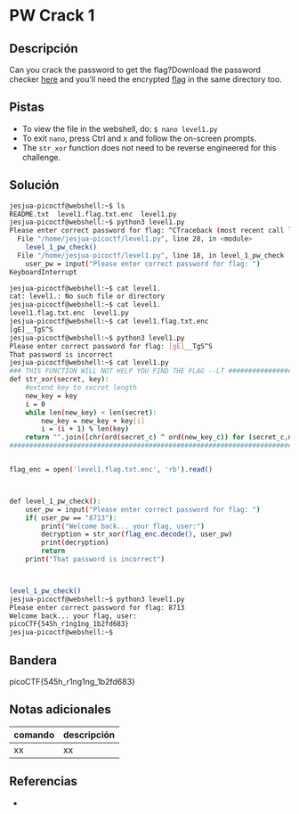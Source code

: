 # PW Crack 1

## Descripción
Can you crack the password to get the flag?Download the password checker [here](https://artifacts.picoctf.net/c/53/level1.py) and you'll need the encrypted [flag](https://artifacts.picoctf.net/c/53/level1.flag.txt.enc) in the same directory too.

## Pistas
- To view the file in the webshell, do: `$ nano level1.py`
- To exit `nano`, press Ctrl and x and follow the on-screen prompts.
- The `str_xor` function does not need to be reverse engineered for this challenge.

## Solución
```bash
jesjua-picoctf@webshell:~$ ls
README.txt  level1.flag.txt.enc  level1.py
jesjua-picoctf@webshell:~$ python3 level1.py 
Please enter correct password for flag: ^CTraceback (most recent call last):
  File "/home/jesjua-picoctf/level1.py", line 28, in <module>
    level_1_pw_check()
  File "/home/jesjua-picoctf/level1.py", line 18, in level_1_pw_check
    user_pw = input("Please enter correct password for flag: ")
KeyboardInterrupt

jesjua-picoctf@webshell:~$ cat level1.
cat: level1.: No such file or directory
jesjua-picoctf@webshell:~$ cat level1.
level1.flag.txt.enc  level1.py            
jesjua-picoctf@webshell:~$ cat level1.flag.txt.enc 
[gE]__TgS^S
jesjua-picoctf@webshell:~$ python3 level1.py 
Please enter correct password for flag: [gE]__TgS^S
That password is incorrect
jesjua-picoctf@webshell:~$ cat level1.py 
### THIS FUNCTION WILL NOT HELP YOU FIND THE FLAG --LT ########################
def str_xor(secret, key):
    #extend key to secret length
    new_key = key
    i = 0
    while len(new_key) < len(secret):
        new_key = new_key + key[i]
        i = (i + 1) % len(key)        
    return "".join([chr(ord(secret_c) ^ ord(new_key_c)) for (secret_c,new_key_c) in zip(secret,new_key)])
###############################################################################


flag_enc = open('level1.flag.txt.enc', 'rb').read()



def level_1_pw_check():
    user_pw = input("Please enter correct password for flag: ")
    if( user_pw == "8713"):
        print("Welcome back... your flag, user:")
        decryption = str_xor(flag_enc.decode(), user_pw)
        print(decryption)
        return
    print("That password is incorrect")



level_1_pw_check()
jesjua-picoctf@webshell:~$ python3 level1.py 
Please enter correct password for flag: 8713
Welcome back... your flag, user:
picoCTF{545h_r1ng1ng_1b2fd683}
jesjua-picoctf@webshell:~$ 
```

## Bandera
picoCTF{545h_r1ng1ng_1b2fd683}

## Notas adicionales
| comando | descripción |
| ------ | ------ |
| xx | xx |

## Referencias
- []()